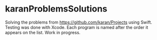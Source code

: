 # karanProblemsSolutions
Solving the problems from https://github.com/karan/Projects using Swift. Testing was done with Xcode. Each program is named after the order it appears on the list. Work in progress.
